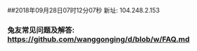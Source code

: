 ##2018年09月28日07时12分07秒 新址: 104.248.2.153
### 兔友常见问题及解答: https://github.com/wanggonging/d/blob/w/FAQ.md
